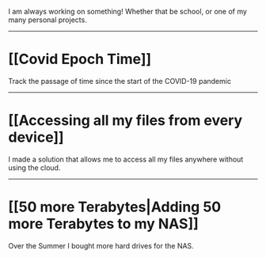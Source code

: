 I am always working on something! Whether that be school, or one of my many personal projects. 

---
# [[Covid Epoch Time]]
Track the passage of time since the start of the COVID-19 pandemic

---
# [[Accessing all my files from every device]]
I made a solution that allows me to access all my files anywhere without using the cloud.

---
# [[50 more Terabytes|Adding 50 more Terabytes to my NAS]]
Over the Summer I bought more hard drives for the NAS.

